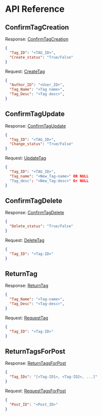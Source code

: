 # API Reference
## ConfirmTagCreation
Response: [ConfirmTagCreation](TagsLink#ConfirmTagCreation) 
```json
{
  "Tag_ID": "<TAG_ID>",
  "Create_status": "True/False"
}
```
Request: [CreateTag](GatewayLink#CreateTag)
```json
{
  "Author_ID": "<User_ID>",
  "Tag_Name": "<Tag name>",
  "Tag_Desc": "<Tag desc>",
}
```
## ConfirmTagUpdate
Response: [ConfirmTagUpdate](TagsLink#ConfirmTagUpdate) 
```json
{
  "Tag_ID": "<TAG_ID>",
  "Change_status": "True/False"
}
```
Request: [UpdateTag](GatewayLink#UpdateTag)
```json
{
  "Tag_ID": "<TAG_ID>",
  "Tag_name": "<New_Tag-name>" OR NULL
  "Tag_desc": "<New_Tag-desc>" Or NULL
}
```
## ConfirmTagDelete
Response: [ConfirmTagDelete](TagsLink#ConfirmTagDelete) 
```json
{
  "Delete_status": "True/False"
}
```
Request: [DeleteTag](GatewayLink#DeleteTag)
```json
{
  "Tag_ID": "<Tag-ID>"
}
```
## ReturnTag
Response: [ReturnTag](TagsLink#ReturnTag) 
```json
{
  "Tag_Name": "<Tag-name>",
  "Tag_Desc": "<Tag-desc>",
}
```
Request: [RequestTag](GatewayLink#RequestTag)
```json
{
  "Tag_ID": "<Tag-ID>"
}
```
## ReturnTagsForPost
Response: [ReturnTagsForPost](TagsLink#ReturnTagsForPost)
```json
{
  "Tag_IDs": "[<Tag-ID1>, <Tag-ID2>, ...]"
}
```
Request: [RequestTagsForPost](GatewayLink#RequestTagsForPost)
```json
{
  "Post_ID": "<Post_ID>"
}
```
